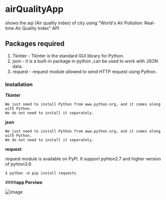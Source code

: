 # airQualityApp
shows the aqi (Air quality index) of city using "World's Air Pollution: Real-time Air Quality Index" API
## Packages required

1. Tkinter - Tkinter is the standard GUI library for Python.
2. json - it is a built-in package in python ,can be used to work with JSON data.
3. request - request module allowed to send HTTP request using Python.
### Installation

**Tkinter**
```
We just need to install Python from www.python.org, and it comes along with Python.
We do not need to install it separately.
```

**json**
```
We just need to install Python from www.python.org, and it comes along with Python.
We do not need to install it separately.
```

**request**


request module is available on PyPl. It support pyhton2.7 and higher version of pyhton3.6
```
$ python -m pip install requests
```

####**app Perviwe**


![image](https://user-images.githubusercontent.com/87308840/166920726-00759d0f-699d-4ac7-8bd0-0a3c9ead4e8e.png)


